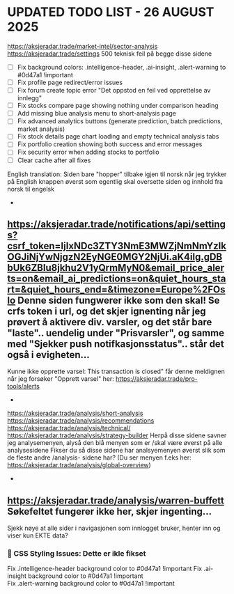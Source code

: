 
# UPDATED TODO LIST - 26 AUGUST 2025
https://aksjeradar.trade/market-intel/sector-analysis  
https://aksjeradar.trade/settings
500 teknisk feil på begge disse sidene

- [ ] Fix background colors: .intelligence-header, .ai-insight, .alert-warning to #0d47a1 !important
- [ ] Fix profile page redirect/error issues
- [ ] Fix forum create topic error "Det oppstod en feil ved opprettelse av innlegg"
- [ ] Fix stocks compare page showing nothing under comparison heading
- [ ] Add missing blue analysis menu to short-analysis page
- [ ] Fix advanced analytics buttons (generate prediction, batch predictions, market analysis)
- [ ] Fix stock details page chart loading and empty technical analysis tabs
- [ ] Fix portfolio creation showing both success and error messages
- [ ] Fix security error when adding stocks to portfolio
- [ ] Clear cache after all fixes

English translation: Siden bare "hopper" tilbake igjen til norsk
når jeg trykker på English knappen øverst som egentlig skal
oversette siden og innhold fra norsk til engelsk

-
https://aksjeradar.trade/notifications/api/settings?csrf_token=IjIxNDc3ZTY3NmE3MWZjNmNmYzlkOGJiNjYwNjgzN2EyNGE0MGY2NjUi.aK4ilg.gDBbUk6ZBlu8jkhu2V1yQrmMyN0&email_price_alerts=on&email_ai_predictions=on&quiet_hours_start=&quiet_hours_end=&timezone=Europe%2FOslo
Denne siden fungwerer ikke som den skal! Se crfs token i url, og det skjer ignenting når jeg prøvert  å aktivere div. varsler, og det står bare "laste".. uendelig under "Prisvarsler", og samme med "Sjekker push notifkasjonsstatus".. står det også i evigheten...
-
Kunne ikke opprette varsel: This transaction is closed" får denne meldignen når jeg forsøker "Opprett varsel" her:  https://aksjeradar.trade/pro-tools/alerts

-
https://aksjeradar.trade/analysis/short-analysis
https://aksjeradar.trade/analysis/recommendations
https://aksjeradar.trade/analysis/technical/
https://aksjeradar.trade/analysis/strategy-builder
Herpå disse sidene  savner jeg analysemenyen, alyså den blå  menyen som er /skal være øverst på alle analysesidene
Fikser du så disse sidene har analsyemenyen øverst slik som de fleste andre /analysis- sidene har?
(Du ser menyen f.eks her: https://aksjeradar.trade/analysis/global-overview)

-
https://aksjeradar.trade/analysis/warren-buffett
Søkefeltet fungerer ikke her, skjer ingenting...
-
Sjekk nøye at alle sider i navigasjonen som innlogget bruker, henter inn og viser kun EKTE data?



### 🎨 CSS Styling Issues: Dette er ikle fikset
Fix .intelligence-header background color to #0d47a1 !important 
 Fix .ai-insight background color to #0d47a1 !important  
Fix .alert-warning background color to #0d47a1 !important 




